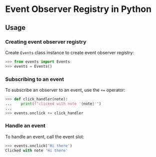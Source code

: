 # Event Observer Registry in Python

## Usage

### Creating event observer registry

Create `Events` class instance to create event observer registry:

```python
>>> from events import Events
>>> events = Events()
```

### Subscribing to an event

To subscribe an observer to an event, use the `+=` operator:

```python
>>> def click_handler(note):
...    print(f"clicked with note '{note}'")
... 
>>> events.onclick += click_handler
```

### Handle an event

To handle an event, call the event slot:

```python
>>> events.onclick('Hi there')
Clicked with note 'Hi there'
```
